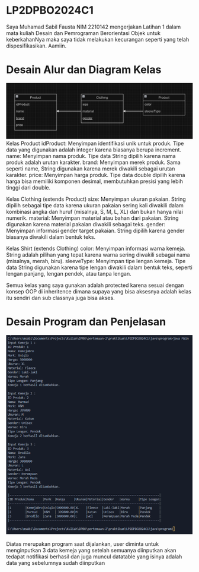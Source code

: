 # LP2DPBO2024C1

Saya Muhamad Sabil Fausta NIM 2210142 mengerjakan Latihan 1 dalam mata kuliah Desain dan Pemrograman Berorientasi Objek untuk keberkahanNya maka saya tidak melakukan kecurangan seperti yang telah dispesifikasikan. Aamiin.

# Desain Alur dan Diagram Kelas

![alt text](image-1.png)
Kelas Product
idProduct: Menyimpan identifikasi unik untuk produk. Tipe data yang digunakan adalah integer karena biasanya berupa increment.
name: Menyimpan nama produk. Tipe data String dipilih karena nama produk adalah urutan karakter.
brand: Menyimpan merek produk. Sama seperti name, String digunakan karena merek diwakili sebagai urutan karakter.
price: Menyimpan harga produk. Tipe data double dipilih karena harga bisa memiliki komponen desimal, membutuhkan presisi yang lebih tinggi dari double.

Kelas Clothing (extends Product)
size: Menyimpan ukuran pakaian. String dipilih sebagai tipe data karena ukuran pakaian sering kali diwakili dalam kombinasi angka dan huruf (misalnya, S, M, L, XL) dan bukan hanya nilai numerik.
material: Menyimpan material atau bahan dari pakaian. String digunakan karena material pakaian diwakili sebagai teks.
gender: Menyimpan informasi gender target pakaian. String dipilih karena gender biasanya diwakili dalam bentuk teks.

Kelas Shirt (extends Clothing)
color: Menyimpan informasi warna kemeja. String adalah pilihan yang tepat karena warna sering diwakili sebagai nama (misalnya, merah, biru).
sleeveType: Menyimpan tipe lengan kemeja. Tipe data String digunakan karena tipe lengan diwakili dalam bentuk teks, seperti lengan panjang, lengan pendek, atau tanpa lengan.

Semua kelas yang saya gunakan adalah protected karena sesuai dengan konsep OOP di inheritence dimana supaya yang bisa aksesnya adalah kelas itu sendiri dan sub classnya juga bisa akses.

# Desain Program dan Penjelasan

![alt text](image.png)

Diatas merupakan program saat dijalankan, user diminta untuk menginputkan 3 data kemeja yang setelah semuanya diinputkan akan tedapat notifikasi berhasil dan juga muncul datatable yang isinya adalah data yang sebelumnya sudah diinputkan

